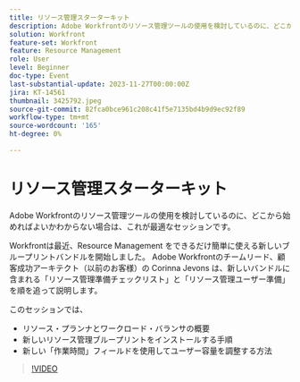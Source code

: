 ```yaml
---
title: リソース管理スターターキット
description: Adobe Workfrontのリソース管理ツールの使用を検討しているのに、どこから始めればよいかわからない場合は、これが最適なセッションです。 Workfrontは最近、Resource Management をできるだけ簡単に使える新しいブループリントバンドルを開始しました。
solution: Workfront
feature-set: Workfront
feature: Resource Management
role: User
level: Beginner
doc-type: Event
last-substantial-update: 2023-11-27T00:00:00Z
jira: KT-14561
thumbnail: 3425792.jpeg
source-git-commit: 82fca0bce961c208c41f5e7135bd4b9d9ec92f89
workflow-type: tm+mt
source-wordcount: '165'
ht-degree: 0%

---
```



# リソース管理スターターキット

Adobe Workfrontのリソース管理ツールの使用を検討しているのに、どこから始めればよいかわからない場合は、これが最適なセッションです。

Workfrontは最近、Resource Management をできるだけ簡単に使える新しいブループリントバンドルを開始しました。 Adobe Workfrontのチームリード、顧客成功アーキテクト（以前のお客様）の Corinna Jevons は、新しいバンドルに含まれる「リソース管理準備チェックリスト」と「リソース管理ユーザー準備」を順を追って説明します。

このセッションでは、

* リソース・プランナとワークロード・バランサの概要
* 新しいリソース管理ブループリントをインストールする手順
* 新しい「作業時間」フィールドを使用してユーザー容量を調整する方法

>[!VIDEO](https://video.tv.adobe.com/v/3425792/?learn=on)
